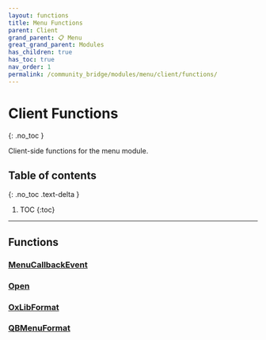 ```yaml
---
layout: functions
title: Menu Functions
parent: Client
grand_parent: 📋 Menu
great_grand_parent: Modules
has_children: true
has_toc: true
nav_order: 1
permalink: /community_bridge/modules/menu/client/functions/
---
```


# Client Functions
{: .no_toc }

Client-side functions for the menu module.

## Table of contents
{: .no_toc .text-delta }

1. TOC
{:toc}

---

## Functions

### [MenuCallbackEvent](MenuCallbackEvent)
### [Open](Open)
### [OxLibFormat](OxLibFormat)
### [QBMenuFormat](QBMenuFormat)
